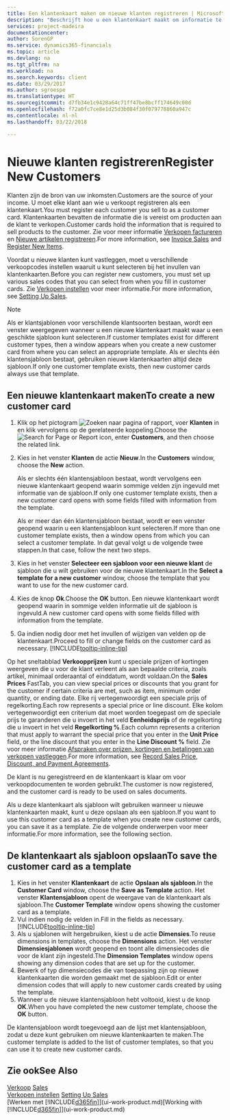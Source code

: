 ```yaml
---
title: Een klantenkaart maken om nieuwe klanten registreren | Microsoft Docs
description: "Beschrijft hoe u een klantenkaart maakt om informatie te registreren over elke nieuwe klant of cliënt aan wie u verkoopt."
services: project-madeira
documentationcenter: 
author: SorenGP
ms.service: dynamics365-financials
ms.topic: article
ms.devlang: na
ms.tgt_pltfrm: na
ms.workload: na
ms.search.keywords: client
ms.date: 03/29/2017
ms.author: sgroespe
ms.translationtype: HT
ms.sourcegitcommit: d7fb34e1c9428a64c71ff47be8bcff174649c00d
ms.openlocfilehash: f72a0fc7ce8e1d25d3b084f30f079778860a947c
ms.contentlocale: nl-nl
ms.lasthandoff: 03/22/2018

---
```

# <a name="register-new-customers"></a><span data-ttu-id="f2e1d-103">Nieuwe klanten registreren</span><span class="sxs-lookup"><span data-stu-id="f2e1d-103">Register New Customers</span></span>
<span data-ttu-id="f2e1d-104">Klanten zijn de bron van uw inkomsten.</span><span class="sxs-lookup"><span data-stu-id="f2e1d-104">Customers are the source of your income.</span></span> <span data-ttu-id="f2e1d-105">U moet elke klant aan wie u verkoopt registreren als een klantenkaart.</span><span class="sxs-lookup"><span data-stu-id="f2e1d-105">You must register each customer you sell to as a customer card.</span></span> <span data-ttu-id="f2e1d-106">Klantenkaarten bevatten de informatie die is vereist om producten aan de klant te verkopen.</span><span class="sxs-lookup"><span data-stu-id="f2e1d-106">Customer cards hold the information that is required to sell products to the customer.</span></span> <span data-ttu-id="f2e1d-107">Zie voor meer informatie [Verkopen factureren](sales-how-invoice-sales.md) en [Nieuwe artikelen registreren](inventory-how-register-new-items.md).</span><span class="sxs-lookup"><span data-stu-id="f2e1d-107">For more information, see [Invoice Sales](sales-how-invoice-sales.md) and [Register New Items](inventory-how-register-new-items.md).</span></span>  

<span data-ttu-id="f2e1d-108">Voordat u nieuwe klanten kunt vastleggen, moet u verschillende verkoopcodes instellen waaruit u kunt selecteren bij het invullen van klantenkaarten.</span><span class="sxs-lookup"><span data-stu-id="f2e1d-108">Before you can register new customers, you must set up various sales codes that you can select from when you fill in customer cards.</span></span> <span data-ttu-id="f2e1d-109">Zie [Verkopen instellen](sales-setup-sales.md) voor meer informatie.</span><span class="sxs-lookup"><span data-stu-id="f2e1d-109">For more information, see [Setting Up Sales](sales-setup-sales.md).</span></span>

> [!NOTE]  
>   <span data-ttu-id="f2e1d-110">Als er klantsjablonen voor verschillende klantsoorten bestaan, wordt een venster weergegeven wanneer u een nieuwe klantenkaart maakt waar u een geschikte sjabloon kunt selecteren.</span><span class="sxs-lookup"><span data-stu-id="f2e1d-110">If customer templates exist for different customer types, then a window appears when you create a new customer card from where you can select an appropriate template.</span></span> <span data-ttu-id="f2e1d-111">Als er slechts één klantensjabloon bestaat, gebruiken nieuwe klantenkaarten altijd deze sjabloon.</span><span class="sxs-lookup"><span data-stu-id="f2e1d-111">If only one customer template exists, then new customer cards always use that template.</span></span>

## <a name="to-create-a-new-customer-card"></a><span data-ttu-id="f2e1d-112">Een nieuwe klantenkaart maken</span><span class="sxs-lookup"><span data-stu-id="f2e1d-112">To create a new customer card</span></span>
1. <span data-ttu-id="f2e1d-113">Klik op het pictogram ![Zoeken naar pagina of rapport](media/ui-search/search_small.png "Pictogram Zoeken naar pagina of rapport"), voer **Klanten** in en klik vervolgens op de gerelateerde koppeling.</span><span class="sxs-lookup"><span data-stu-id="f2e1d-113">Choose the ![Search for Page or Report](media/ui-search/search_small.png "Search for Page or Report icon") icon, enter **Customers**, and then choose the related link.</span></span>  
2. <span data-ttu-id="f2e1d-114">Kies in het venster **Klanten** de actie **Nieuw**.</span><span class="sxs-lookup"><span data-stu-id="f2e1d-114">In the **Customers** window, choose the **New** action.</span></span>

    <span data-ttu-id="f2e1d-115">Als er slechts één klantensjabloon bestaat, wordt vervolgens een nieuwe klantenkaart geopend waarin sommige velden zijn ingevuld met informatie van de sjabloon.</span><span class="sxs-lookup"><span data-stu-id="f2e1d-115">If only one customer template exists, then a new customer card opens with some fields filled with information from the template.</span></span>

    <span data-ttu-id="f2e1d-116">Als er meer dan één klantensjabloon bestaat, wordt er een venster geopend waarin u een klantensjabloon kunt selecteren.</span><span class="sxs-lookup"><span data-stu-id="f2e1d-116">If more than one customer template exists, then a window opens from which you can select a customer template.</span></span> <span data-ttu-id="f2e1d-117">In dat geval volgt u de volgende twee stappen.</span><span class="sxs-lookup"><span data-stu-id="f2e1d-117">In that case, follow the next two steps.</span></span>
3. <span data-ttu-id="f2e1d-118">Kies in het venster **Selecteer een sjabloon voor een nieuwe klant** de sjabloon die u wilt gebruiken voor de nieuwe klantenkaart.</span><span class="sxs-lookup"><span data-stu-id="f2e1d-118">In the **Select a template for a new customer** window, choose the template that you want to use for the new customer card.</span></span>
4. <span data-ttu-id="f2e1d-119">Kies de knop **Ok**.</span><span class="sxs-lookup"><span data-stu-id="f2e1d-119">Choose the **OK** button.</span></span> <span data-ttu-id="f2e1d-120">Een nieuwe klantenkaart wordt geopend waarin in sommige velden informatie uit de sjabloon is ingevuld.</span><span class="sxs-lookup"><span data-stu-id="f2e1d-120">A new customer card opens with some fields filled with information from the template.</span></span>  
5. <span data-ttu-id="f2e1d-121">Ga indien nodig door met het invullen of wijzigen van velden op de klantenkaart.</span><span class="sxs-lookup"><span data-stu-id="f2e1d-121">Proceed to fill or change fields on the customer card as necessary.</span></span> [!INCLUDE[tooltip-inline-tip](includes/tooltip-inline-tip_md.md)]

<span data-ttu-id="f2e1d-122">Op het sneltabblad **Verkoopprijzen** kunt u speciale prijzen of kortingen weergeven die u voor de klant verleent als aan bepaalde criteria, zoals artikel, minimaal orderaantal of einddatum, wordt voldaan.</span><span class="sxs-lookup"><span data-stu-id="f2e1d-122">On the **Sales Prices** FastTab, you can view special prices or discounts that you grant for the customer if certain criteria are met, such as item, minimum order quantity, or ending date.</span></span> <span data-ttu-id="f2e1d-123">Elke rij vertegenwoordigt een speciale prijs of regelkorting.</span><span class="sxs-lookup"><span data-stu-id="f2e1d-123">Each row represents a special price or line discount.</span></span> <span data-ttu-id="f2e1d-124">Elke kolom vertegenwoordigt een criterium dat moet worden toegepast om de speciale prijs te garanderen die u invoert in het veld **Eenheidsprijs** of de regelkorting die u invoert in het veld **Regelkorting %**.</span><span class="sxs-lookup"><span data-stu-id="f2e1d-124">Each column represents a criterion that must apply to warrant the special price that you enter in the **Unit Price** field, or the line discount that you enter in the **Line Discount %** field.</span></span> <span data-ttu-id="f2e1d-125">Zie voor meer informatie [Afspraken over prijzen, kortingen en betalingen van verkopen vastleggen](sales-how-record-sales-price-discount-payment-agreements.md).</span><span class="sxs-lookup"><span data-stu-id="f2e1d-125">For more information, see [Record Sales Price, Discount, and Payment Agreements](sales-how-record-sales-price-discount-payment-agreements.md).</span></span>

<span data-ttu-id="f2e1d-126">De klant is nu geregistreerd en de klantenkaart is klaar om voor verkoopdocumenten te worden gebruikt.</span><span class="sxs-lookup"><span data-stu-id="f2e1d-126">The customer is now registered, and the customer card is ready to be used on sales documents.</span></span>

<span data-ttu-id="f2e1d-127">Als u deze klantenkaart als sjabloon wilt gebruiken wanneer u nieuwe klantenkaarten maakt, kunt u deze opslaan als een sjabloon.</span><span class="sxs-lookup"><span data-stu-id="f2e1d-127">If you want to use this customer card as a template when you create new customer cards, you can save it as a template.</span></span> <span data-ttu-id="f2e1d-128">Zie de volgende onderwerpen voor meer informatie.</span><span class="sxs-lookup"><span data-stu-id="f2e1d-128">For more information, see the following section.</span></span>

## <a name="to-save-the-customer-card-as-a-template"></a><span data-ttu-id="f2e1d-129">De klantenkaart als sjabloon opslaan</span><span class="sxs-lookup"><span data-stu-id="f2e1d-129">To save the customer card as a template</span></span>
1. <span data-ttu-id="f2e1d-130">Kies in het venster **Klantenkaart** de actie **Opslaan als sjabloon**.</span><span class="sxs-lookup"><span data-stu-id="f2e1d-130">In the **Customer Card** window, choose the **Save as Template** action.</span></span> <span data-ttu-id="f2e1d-131">Het venster **Klantensjabloon** opent de weergave van de klantenkaart als sjabloon.</span><span class="sxs-lookup"><span data-stu-id="f2e1d-131">The **Customer Template** window opens showing the customer card as a template.</span></span>
2. <span data-ttu-id="f2e1d-132">Vul indien nodig de velden in.</span><span class="sxs-lookup"><span data-stu-id="f2e1d-132">Fill in the fields as necessary.</span></span> [!INCLUDE[tooltip-inline-tip](includes/tooltip-inline-tip_md.md)]
3. <span data-ttu-id="f2e1d-133">Als u sjablonen wilt hergebruiken, kiest u de actie **Dimensies**.</span><span class="sxs-lookup"><span data-stu-id="f2e1d-133">To reuse dimensions in templates, choose the **Dimensions** action.</span></span> <span data-ttu-id="f2e1d-134">Het venster **Dimensiesjablonen** wordt geopend en toont alle dimensiecodes die voor de klant zijn ingesteld.</span><span class="sxs-lookup"><span data-stu-id="f2e1d-134">The **Dimension Templates** window opens showing any dimension codes that are set up for the customer.</span></span>
4. <span data-ttu-id="f2e1d-135">Bewerk of typ dimensiecodes die van toepassing zijn op nieuwe klantenkaarten die worden gemaakt met de sjabloon.</span><span class="sxs-lookup"><span data-stu-id="f2e1d-135">Edit or enter dimension codes that will apply to new customer cards created by using the template.</span></span>  
5. <span data-ttu-id="f2e1d-136">Wanneer u de nieuwe klantensjabloon hebt voltooid, kiest u de knop **OK**.</span><span class="sxs-lookup"><span data-stu-id="f2e1d-136">When you have completed the new customer template, choose the **OK** button.</span></span>

<span data-ttu-id="f2e1d-137">De klantensjabloon wordt toegevoegd aan de lijst met klantensjabloon, zodat u deze kunt gebruiken om nieuwe klantenkaarten te maken.</span><span class="sxs-lookup"><span data-stu-id="f2e1d-137">The customer template is added to the list of customer templates, so that you can use it to create new customer cards.</span></span>

## <a name="see-also"></a><span data-ttu-id="f2e1d-138">Zie ook</span><span class="sxs-lookup"><span data-stu-id="f2e1d-138">See Also</span></span>
<span data-ttu-id="f2e1d-139">[Verkoop](sales-manage-sales.md)  </span><span class="sxs-lookup"><span data-stu-id="f2e1d-139">[Sales](sales-manage-sales.md)  </span></span>  
<span data-ttu-id="f2e1d-140">[Verkopen instellen](sales-setup-sales.md)  </span><span class="sxs-lookup"><span data-stu-id="f2e1d-140">[Setting Up Sales](sales-setup-sales.md)  </span></span>  
<span data-ttu-id="f2e1d-141">[Werken met [!INCLUDE[d365fin](includes/d365fin_md.md)]](ui-work-product.md)</span><span class="sxs-lookup"><span data-stu-id="f2e1d-141">[Working with [!INCLUDE[d365fin](includes/d365fin_md.md)]](ui-work-product.md)</span></span>

